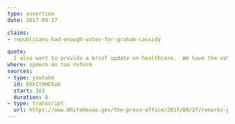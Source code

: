 ```yaml
---
type: assertion
date: 2017-09-27

claims:
- republicans-had-enough-votes-for-graham-cassidy

quote:
  I also want to provide a brief update on healthcare.  We have the votes on Graham-Cassidy.
where: speech on tax reform
sources:
- type: youtube
  id: 6Xk1t9HEEwU
  start: 163
  duration: 8
- type: transcript
  url: https://www.WhiteHouse.gov/the-press-office/2017/09/27/remarks-president-trump-tax-reform-event
---
```

